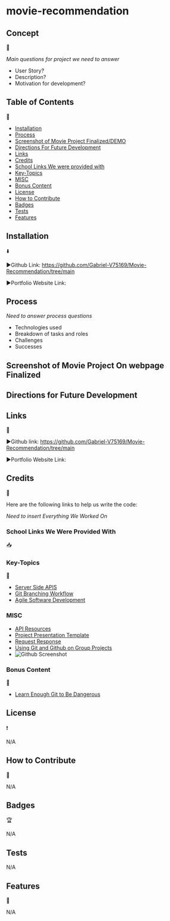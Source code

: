 # movie-recommendation

## Concept

:page_with_curl:

*Main questions for project we need to answer*
- User Story?
- Description?
- Motivation for development?

## Table of Contents

:bookmark_tabs:

- [Installation](#installation)
- [Process](#process)
- [Screenshot of Movie Project Finalized/DEMO](#screenshot-of-movie-project-on-webpage-finalized)
- [Directions For Future Development](#directions-for-future-development)
- [Links](#links)
- [Credits](#credits)
- [School Links We were provided with](#school-links-we-were-provided-with)
- [Key-Topics](#key-topics)
- [MISC](#misc)
- [Bonus Content](#bonus-content)
- [License](#license)
- [How to Contribute](#how-to-contribute)
- [Badges](#badges)
- [Tests](#tests)
- [Features](#features)

## Installation

:arrow_down:

:arrow_forward:Github Link: https://github.com/Gabriel-V75169/Movie-Recommendation/tree/main 

:arrow_forward:Portfolio Website Link:

## Process

*Need to answer process questions*
- Technologies used
- Breakdown of tasks and roles
- Challenges
- Successes

## Screenshot of Movie Project On webpage Finalized

## Directions for Future Development

## Links

:open_file_folder:

:arrow_forward:Github link: https://github.com/Gabriel-V75169/Movie-Recommendation/tree/main 

:arrow_forward:Portfolio Website Link:

## Credits

:name_badge:

Here are the following links to help us write the code:

*Need to insert Everything We Worked On*

### School Links We Were Provided With

:inbox_tray:

### Key-Topics

:school_satchel:

- [Server Side APIS](https://en.wikipedia.org/wiki/Web_API)
- [Git Branching Workflow](https://git-scm.com/book/en/v2/Git-Branching-Branching-Workflows)
- [Agile Software Development](https://en.wikipedia.org/wiki/Agile_software_development)

### MISC

- [API Resources](https://coding-boot-camp.github.io/full-stack/apis/api-resources)
- [Project Presentation Template](https://docs.google.com/presentation/d/10QaO9KH8HtUXj__81ve0SZcpO5DbMbqqQr4iPpbwKks/edit#slide=id.p)
- [Request Response](https://coding-boot-camp.github.io/full-stack/)
- [Using Git and Github on Group Projects](https://medium.com/@androidmatheny/using-git-and-github-on-group-projects-d636be2cdd4d)
- ![Github Screenshot](<Web capture_24-7-2023_215526_medium.com.jpeg>)

### Bonus Content

:floppy_disk:

- [Learn Enough Git to Be Dangerous](https://www.learnenough.com/git-tutorial/getting_started)

## License

:heavy_exclamation_mark:

N/A

## How to Contribute

:tada:

N/A

## Badges

:trophy:

N/A

## Tests

N/A

## Features

:sparkler:

N/A
